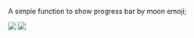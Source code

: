 A simple function to show progress bar by moon emoji;

![](https://s1.ax1x.com/2023/02/09/pSWuBCV.png)
![](https://s1.ax1x.com/2023/02/09/pSWuw40.png)
